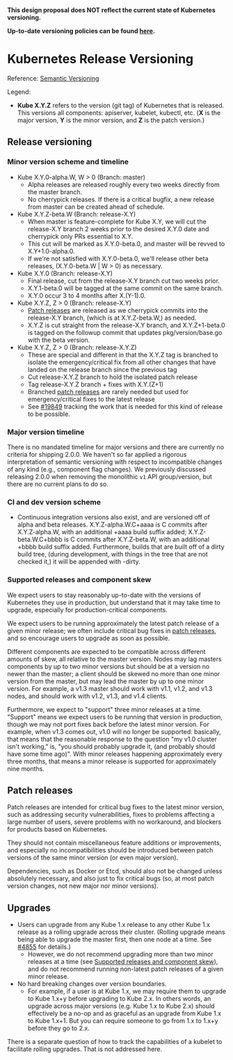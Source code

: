 **This design proposal does NOT reflect the current state of Kubernetes versioning.**

**Up-to-date versioning policies can be found [here](https://git.k8s.io/sig-release/release-engineering/versioning.md).**

# Kubernetes Release Versioning

Reference: [Semantic Versioning](http://semver.org)

Legend:

* **Kube X.Y.Z** refers to the version (git tag) of Kubernetes that is released.
This versions all components: apiserver, kubelet, kubectl, etc.  (**X** is the
major version, **Y** is the minor version, and **Z** is the patch version.)

## Release versioning

### Minor version scheme and timeline

* Kube X.Y.0-alpha.W, W > 0 (Branch: master)
  * Alpha releases are released roughly every two weeks directly from the master
branch.
  * No cherrypick releases. If there is a critical bugfix, a new release from
master can be created ahead of schedule.
* Kube X.Y.Z-beta.W (Branch: release-X.Y)
  * When master is feature-complete for Kube X.Y, we will cut the release-X.Y
branch 2 weeks prior to the desired X.Y.0 date and cherrypick only PRs essential
to X.Y.
  * This cut will be marked as X.Y.0-beta.0, and master will be revved to X.Y+1.0-alpha.0.
  * If we're not satisfied with X.Y.0-beta.0, we'll release other beta releases,
(X.Y.0-beta.W | W > 0) as necessary.
* Kube X.Y.0 (Branch: release-X.Y)
  * Final release, cut from the release-X.Y branch cut two weeks prior.
  * X.Y.1-beta.0 will be tagged at the same commit on the same branch.
  * X.Y.0 occur 3 to 4 months after X.(Y-1).0.
* Kube X.Y.Z, Z > 0 (Branch: release-X.Y)
  * [Patch releases](#patch-releases) are released as we cherrypick commits into
the release-X.Y branch, (which is at X.Y.Z-beta.W,) as needed.
  * X.Y.Z is cut straight from the release-X.Y branch, and X.Y.Z+1-beta.0 is
tagged on the followup commit that updates pkg/version/base.go with the beta
version.
* Kube X.Y.Z, Z > 0 (Branch: release-X.Y.Z)
  * These are special and different in that the X.Y.Z tag is branched to isolate
the emergency/critical fix from all other changes that have landed on the
release branch since the previous tag
  * Cut release-X.Y.Z branch to hold the isolated patch release
  * Tag release-X.Y.Z branch + fixes with X.Y.(Z+1)
  * Branched [patch releases](#patch-releases) are rarely needed but used for
emergency/critical fixes to the latest release
  * See [#19849](https://issues.k8s.io/19849) tracking the work that is needed
for this kind of release to be possible.

### Major version timeline

There is no mandated timeline for major versions and there are currently no criteria
for shipping 2.0.0. We haven't so far applied a rigorous interpretation of semantic 
versioning with respect to incompatible changes of any kind (e.g., component flag changes).
We previously discussed releasing 2.0.0 when removing the monolithic `v1` API
group/version, but there are no current plans to do so.

### CI and dev version scheme

* Continuous integration versions also exist, and are versioned off of alpha and
beta releases. X.Y.Z-alpha.W.C+aaaa is C commits after X.Y.Z-alpha.W, with an
additional +aaaa build suffix added; X.Y.Z-beta.W.C+bbbb is C commits after
X.Y.Z-beta.W, with an additional +bbbb build suffix added. Furthermore, builds
that are built off of a dirty build tree, (during development, with things in
the tree that are not checked it,) it will be appended with -dirty.

### Supported releases and component skew

We expect users to stay reasonably up-to-date with the versions of Kubernetes
they use in production, but understand that it may take time to upgrade,
especially for production-critical components.

We expect users to be running approximately the latest patch release of a given
minor release; we often include critical bug fixes in
[patch releases](#patch-releases), and so encourage users to upgrade as soon as
possible.

Different components are expected to be compatible across different amounts of
skew, all relative to the master version.  Nodes may lag masters components by
up to two minor versions but should be at a version no newer than the master; a
client should be skewed no more than one minor version from the master, but may
lead the master by up to one minor version.  For example, a v1.3 master should
work with v1.1, v1.2, and v1.3 nodes, and should work with v1.2, v1.3, and v1.4
clients.

Furthermore, we expect to "support" three minor releases at a time.  "Support"
means we expect users to be running that version in production, though we may
not port fixes back before the latest minor version. For example, when v1.3
comes out, v1.0 will no longer be supported: basically, that means that the
reasonable response to the question "my v1.0 cluster isn't working," is, "you
should probably upgrade it, (and probably should have some time ago)". With
minor releases happening approximately every three months, that means a minor
release is supported for approximately nine months.

## Patch releases

Patch releases are intended for critical bug fixes to the latest minor version,
such as addressing security vulnerabilities, fixes to problems affecting a large
number of users, severe problems with no workaround, and blockers for products
based on Kubernetes.

They should not contain miscellaneous feature additions or improvements, and
especially no incompatibilities should be introduced between patch versions of
the same minor version (or even major version).

Dependencies, such as Docker or Etcd, should also not be changed unless
absolutely necessary, and also just to fix critical bugs (so, at most patch
version changes, not new major nor minor versions).

## Upgrades

* Users can upgrade from any Kube 1.x release to any other Kube 1.x release as a
rolling upgrade across their cluster. (Rolling upgrade means being able to
upgrade the master first, then one node at a time. See [#4855](https://issues.k8s.io/4855) for details.)
  * However, we do not recommend upgrading more than two minor releases at a
time (see [Supported releases and component skew](#Supported-releases-and-component-skew)), and do not recommend
running non-latest patch releases of a given minor release.
* No hard breaking changes over version boundaries.
  * For example, if a user is at Kube 1.x, we may require them to upgrade to
Kube 1.x+y before upgrading to Kube 2.x. In others words, an upgrade across
major versions (e.g. Kube 1.x to Kube 2.x) should effectively be a no-op and as
graceful as an upgrade from Kube 1.x to Kube 1.x+1. But you can require someone
to go from 1.x to 1.x+y before they go to 2.x.

There is a separate question of how to track the capabilities of a kubelet to
facilitate rolling upgrades. That is not addressed here.

